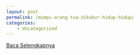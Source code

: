 ```yaml
---
layout: post
permalink: /mimpi-orang-tua-dikubur-hidup-hidup/
categories:
    - Uncategorized
---
```


[Baca Selengkapnya](/05)